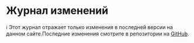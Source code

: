 # Журнал изменений
<div class="info">ℹ️ Этот журнал отражает только изменения в последней версии на данном сайте.Последние изменения смотрите в репозитории на <a href="https://github.com/misskey-dev/misskey/blob/master/CHANGELOG.md" target="_blank">GitHub</a>.</div>

<!-- For translators: Do not edit these comments. -->
<!--[CHANGELOG]-->
